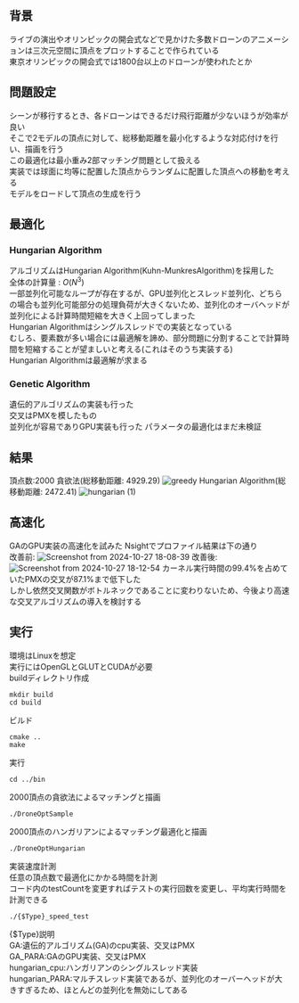 ## 背景
ライブの演出やオリンピックの開会式などで見かけた多数ドローンのアニメーションは三次元空間に頂点をプロットすることで作られている  
東京オリンピックの開会式では1800台以上のドローンが使われたとか  

## 問題設定
シーンが移行するとき、各ドローンはできるだけ飛行距離が少ないほうが効率が良い  
そこで2モデルの頂点に対して、総移動距離を最小化するような対応付けを行い、描画を行う  
この最適化は最小重み2部マッチング問題として扱える  
実装では球面に均等に配置した頂点からランダムに配置した頂点への移動を考える  
モデルをロードして頂点の生成を行う

## 最適化
### Hungarian Algorithm
アルゴリズムはHungarian Algorithm(Kuhn-MunkresAlgorithm)を採用した  
全体の計算量 : $O(N^3)$  
一部並列化可能なループが存在するが、GPU並列化とスレッド並列化、どちらの場合も並列化可能部分の処理負荷が大きくないため、並列化のオーバヘッドが並列化による計算時間短縮を大きく上回ってしまった  
Hungarian Algorithmはシングルスレッドでの実装となっている  
むしろ、要素数が多い場合には最適解を諦め、部分問題に分割することで計算時間を短縮することが望ましいと考える(これはそのうち実装する)  
Hungarian Algorithmは最適解が求まる  

### Genetic Algorithm
遺伝的アルゴリズムの実装も行った  
交叉はPMXを模したもの  
並列化が容易でありGPU実装も行った 
パラメータの最適化はまだ未検証

## 結果
頂点数:2000
貪欲法(総移動距離: 4929.29)
![greedy](https://github.com/user-attachments/assets/85c41be8-d17b-4659-b130-b0f6d8ed19db)
Hungarian Algorithm(総移動距離: 2472.41)
![hungarian (1)](https://github.com/user-attachments/assets/be7f5667-deb4-4444-be73-ee1960d546d1)

## 高速化
GAのGPU実装の高速化を試みた
Nsightでプロファイル結果は下の通り  
改善前:
![Screenshot from 2024-10-27 18-08-39](https://github.com/user-attachments/assets/ba282a32-8626-43de-9dc5-4f6cb75d5971)
改善後:
![Screenshot from 2024-10-27 18-12-54](https://github.com/user-attachments/assets/366f0dab-479a-4c00-afc2-97dac86f1adb)
カーネル実行時間の99.4%を占めていたPMXの交叉が87.1%まで低下した  
しかし依然交叉関数がボトルネックであることに変わりないため、今後より高速な交叉アルゴリズムの導入を検討する

## 実行
環境はLinuxを想定  
実行にはOpenGLとGLUTとCUDAが必要  
buildディレクトリ作成
```
mkdir build
cd build 
```
ビルド
```
cmake ..
make
```
実行
```
cd ../bin
```
2000頂点の貪欲法によるマッチングと描画
```
./DroneOptSample
```
2000頂点のハンガリアンによるマッチング最適化と描画
```
./DroneOptHungarian
```
実装速度計測  
任意の頂点数で最適化にかかる時間を計測  
コード内のtestCountを変更すればテストの実行回数を変更し、平均実行時間を計測できる
```
./{$Type}_speed_test
```
{$Type}説明  
GA:遺伝的アルゴリズム(GA)のcpu実装、交叉はPMX  
GA_PARA:GAのGPU実装、交叉はPMX  
hungarian_cpu:ハンガリアンのシングルスレッド実装  
hungarian_PARA:マルチスレッド実装であるが、並列化のオーバーヘッドが大きすぎるため、ほとんどの並列化を無効にしてある
